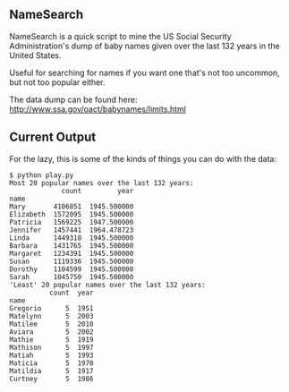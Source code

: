 ## NameSearch

NameSearch is a quick script to mine the US Social Security Administration's 
dump of baby names given over the last 132 years in the United States.

Useful for searching for names if you want one that's not too uncommon, but not 
too popular either. 

The data dump can be found here: http://www.ssa.gov/oact/babynames/limits.html

## Current Output

For the lazy, this is some of the kinds of things you can do with the data:

    $ python play.py
    Most 20 popular names over the last 132 years:
                 count         year
    name                           
    Mary       4106851  1945.500000
    Elizabeth  1572095  1945.500000
    Patricia   1569225  1947.500000
    Jennifer   1457441  1964.478723
    Linda      1449318  1945.500000
    Barbara    1431765  1945.500000
    Margaret   1234391  1945.500000
    Susan      1119336  1945.500000
    Dorothy    1104599  1945.500000
    Sarah      1045750  1945.500000
    'Least' 20 popular names over the last 132 years:
              count  year
    name                 
    Gregorio      5  1951
    Matelynn      5  2003
    Matilee       5  2010
    Aviara        5  2002
    Mathie        5  1919
    Mathison      5  1997
    Matiah        5  1993
    Maticia       5  1970
    Matildia      5  1917
    Curtney       5  1986


